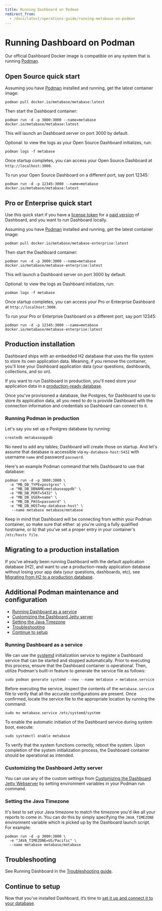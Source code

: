 ```yaml
---
title: Running Dashboard on Podman
redirect_from:
  - /docs/latest/operations-guide/running-metabase-on-podman
---
```


# Running Dashboard on Podman

Our official Dashboard Docker image is compatible on any system that is running [Podman](https://podman.io).

## Open Source quick start

Assuming you have [Podman](https://podman.io) installed and running, get the latest container image:

```
podman pull docker.io/metabase/metabase:latest
```

Then start the Dashboard container:

```
podman run -d -p 3000:3000 --name=metabase docker.io/metabase/metabase:latest
```

This will launch an Dashboard server on port 3000 by default.

Optional: to view the logs as your Open Source Dashboard initializes, run:

```
podman logs -f metabase
```

Once startup completes, you can access your Open Source Dashboard at `http://localhost:3000`.

To run your Open Source Dashboard on a different port, say port 12345:

```
podman run -d -p 12345:3000 --name=metabase docker.io/metabase/metabase:latest
```

## Pro or Enterprise quick start

Use this quick start if you have a [license token](../paid-features/activating-the-enterprise-edition.md) for a [paid version](https://www.metabase.com/pricing) of Dashboard, and you want to run Dashboard locally.

Assuming you have [Podman](https://podman.io) installed and running, get the latest container image:

```
podman pull docker.io/metabase/metabase-enterprise:latest
```

Then start the Dashboard container:

```
podman run -d -p 3000:3000 --name=metabase docker.io/metabase/metabase-enterprise:latest
```

This will launch a Dashboard server on port 3000 by default.

Optional: to view the logs as Dashboard initializes, run:

```
podman logs -f metabase
```

Once startup completes, you can access your Pro or Enterprise Dashboard at `http://localhost:3000`.

To run your Pro or Enterprise Dashboard on a different port, say port 12345:

```
podman run -d -p 12345:3000 --name=metabase docker.io/metabase/metabase-enterprise:latest
```

## Production installation

Dashboard ships with an embedded H2 database that uses the file system to store its own application data. Meaning, if you remove the container, you'll lose your Dashboard application data (your questions, dashboards, collections, and so on).

If you want to run Dashboard in production, you'll need store your application data in a [production-ready database](./migrating-from-h2.md#supported-databases-for-storing-your-metabase-application-data).

Once you've provisioned a database, like Postgres, for Dashboard to use to store its application data, all you need to do is provide Dashboard with the connection information and credentials so Dashboard can connect to it.

### Running Podman in production

Let's say you set up a Postgres database by running:

```
createdb metabaseappdb
```

No need to add any tables; Dashboard will create those on startup. And let's assume that database is accessible via `my-database-host:5432` with username `name` and password `password`.


Here's an example Podman command that tells Dashboard to use that database:

```
podman run -d -p 3000:3000 \
  -e "MB_DB_TYPE=postgres" \
  -e "MB_DB_DBNAME=metabaseappdb" \
  -e "MB_DB_PORT=5432" \
  -e "MB_DB_USER=name" \
  -e "MB_DB_PASS=password" \
  -e "MB_DB_HOST=my-database-host" \
   --name metabase metabase/metabase
```

Keep in mind that Dashboard will be connecting from _within_ your Podman container, so make sure that either: a) you're using a fully qualified hostname, or b) that you've set a proper entry in your container's `/etc/hosts file`.

## Migrating to a production installation

If you've already been running Dashboard with the default application database (H2), and want to use a production-ready application database without losing your app data (your questions, dashboards, etc), see [Migrating from H2 to a production database](migrating-from-h2.md).

## Additional Podman maintenance and configuration


- [Running Dashboard as a service](#running-metabase-as-a-service)
- [Customizing the Dashboard Jetty server](#customizing-the-metabase-jetty-server)
- [Setting the Java Timezone](#setting-the-java-timezone)
- [Troubleshooting](#troubleshooting)
- [Continue to setup](#continue-to-setup)

### Running Dashboard as a service

We can use the [systemd](https://systemd.io/) initialization service to register a Dashboard service that can be started and stopped automatically. Prior to executing this process, ensure that the Dashboard container is operational. Then, utilize Podman's built-in feature to generate the service file as follows:

```
sudo podman generate systemd --new --name metabase > metabase.service
```

Before executing the service, inspect the contents of the `metabase.service` file to verify that all the accurate configurations are present. Once confirmed, locate the service file to the appropriate location by running the command:

```
sudo mv metabase.service /etc/systemd/system
```

To enable the automatic initiation of the Dashboard service during system boot, execute:

```
sudo systemctl enable metabase
```

To verify that the system functions correctly, reboot the system. Upon completion of the system initialization process, the Dashboard container should be operational as intended.


### Customizing the Dashboard Jetty server

You can use any of the custom settings from [Customizing the Dashboard Jetty Webserver](../configuring-metabase/customizing-jetty-webserver.md) by setting environment variables in your Podman run command.


### Setting the Java Timezone

It's best to set your Java timezone to match the timezone you'd like all your reports to come in. You can do this by simply specifying the `JAVA_TIMEZONE` environment variable which is picked up by the Dashboard launch script. For example:

```
podman run -d -p 3000:3000 \
  -e "JAVA_TIMEZONE=US/Pacific" \
  --name metabase metabase/metabase
```

## Troubleshooting

See Running Dashboard in the [Troubleshooting guide](../troubleshooting-guide/running.md).

## Continue to setup

Now that you’ve installed Dashboard, it’s time to [set it up and connect it to your database](../configuring-metabase/setting-up-metabase.md).
